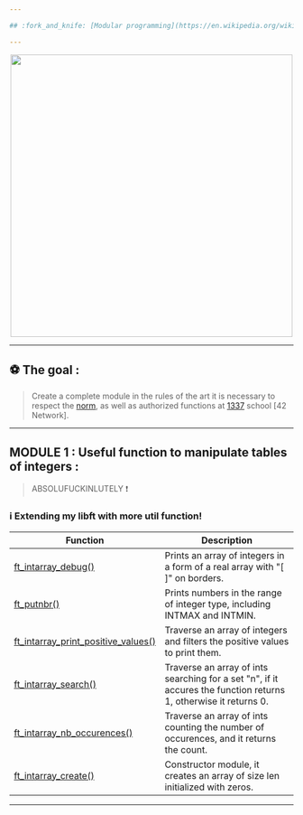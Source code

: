 ```yaml
---

## :fork_and_knife: [Modular programming](https://en.wikipedia.org/wiki/Modular_programming), beyond the Spaghetti mess :heavy_exclamation_mark:

---
```


</p>
<p align="center">
<img src="https://media2.giphy.com/media/l3vRf3QDkiCiNjXGM/giphy.gif?cid=790b761176ff3f599e97eecd1509a17c289bdf79c0ba4437&rid=giphy.gif&ct=g" width="500">
<p/>

---

## :soccer: The goal :

> Create a complete module in the rules of the art it is necessary to respect the [norm](https://github.com/ablaamim/Libft-Extended/blob/master/srcs/en.norm.pdf), 
as well as authorized functions at [1337](https://1337.ma/en/) school [42 Network].

---

## MODULE 1 : Useful function to manipulate tables of integers :

> ABSOLUFUCKINLUTELY :heavy_exclamation_mark:

### :information_source: Extending my libft with more util function!

|Function | Description |
|---      |--- |
| [ft_intarray_debug()](https://github.com/ablaamim/Libft-Extended/blob/master/intarray/ft_intarray_debug.c) | Prints an array of integers in a form of a real array with "[ ]" on borders. |
| [ft_putnbr()](https://github.com/ablaamim/Libft-Extended/blob/master/intarray/ft_putnbr.c) | Prints numbers in the range of integer type, including INTMAX and INTMIN. |
| [ft_intarray_print_positive_values()]() | Traverse an array of integers and filters the positive values to print them. |
| [ft_intarray_search()]()| Traverse an array of ints searching for a set "n", if it accures the function returns 1, otherwise it returns 0. |
| [ft_intarray_nb_occurences()]() | Traverse an array of ints counting the number of occurences, and it returns the count. |
| [ft_intarray_create()]() | Constructor module, it creates an array of size len initialized with zeros. |


---

